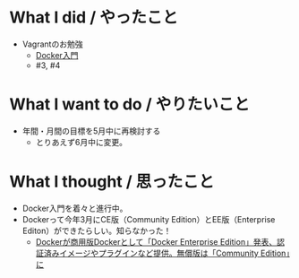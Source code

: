 # What I did / やったこと
- Vagrantのお勉強
  - [Docker入門](http://dotinstall.com/lessons/basic_docker)
  - #3, #4

# What I want to do / やりたいこと
- 年間・月間の目標を5月中に再検討する
  - とりあえず6月中に変更。

# What I thought / 思ったこと
- Docker入門を着々と進行中。
- Dockerって今年3月にCE版（Community Edition）とEE版（Enterprise Editon）ができたらしい。知らなかった！
  - [Dockerが商用版Dockerとして「Docker Enterprise Edition」発表、認証済みイメージやプラグインなど提供。無償版は「Community Edition」に](http://www.publickey1.jp/blog/17/dockerdockerdocker_enterprise_editioncommunity_edition.html)

